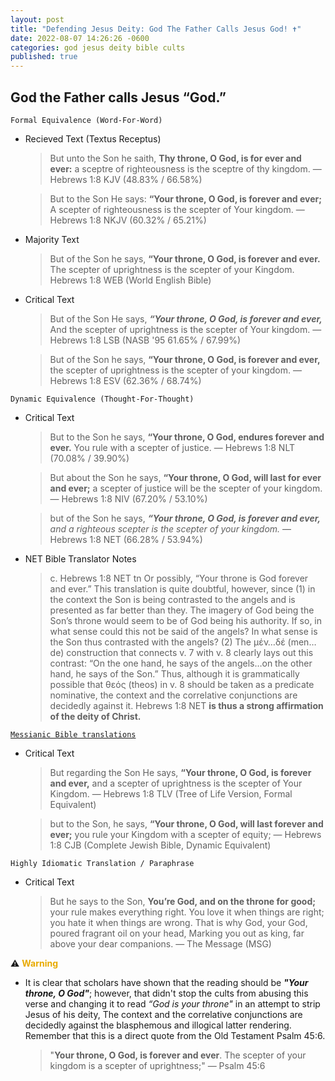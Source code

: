 ```yaml
---
layout: post
title: "Defending Jesus Deity: God The Father Calls Jesus God! ✝️"
date: 2022-08-07 14:26:26 -0600
categories: god jesus deity bible cults
published: true
---
```


## God the Father calls Jesus “God.”

`Formal Equivalence (Word-For-Word)`
- Recieved Text (Textus Receptus)

    > But unto the Son he saith, **Thy throne, O God, is for ever and ever:** a sceptre of righteousness is the sceptre of thy kingdom. &mdash; Hebrews 1:8 KJV (48.83% / 66.58%)

    > But to the Son He says: **“Your throne, O God, is forever and ever;** A scepter of righteousness is the scepter of Your kingdom. &mdash; Hebrews 1:8 NKJV (60.32% / 65.21%)

- Majority Text

    > But of the Son he says, **“Your throne, O God, is forever and ever.** The scepter of uprightness is the scepter of your Kingdom. Hebrews 1:8 WEB (World English Bible)

- Critical Text
    > But of the Son He says,
    ***“Your throne, O God, is forever and ever,***
    And the scepter of uprightness is the scepter of Your kingdom. &mdash; Hebrews 1:8 LSB (NASB '95 61.65% / 67.99%)

    > But of the Son he says, **“Your throne, O God, is forever and ever,** the scepter of uprightness is the scepter of your kingdom. &mdash; Hebrews 1:8 ESV (62.36% / 68.74%)

`Dynamic Equivalence (Thought-For-Thought)`
- Critical Text
    > But to the Son he says, **“Your throne, O God, endures forever and ever.** You rule with a scepter of justice. &mdash; Hebrews 1:8 NLT (70.08% / 39.90%)

    > But about the Son he says, **“Your throne, O God, will last for ever and ever;** a scepter of justice will be the scepter of your kingdom. &mdash; Hebrews 1:8 NIV (67.20% / 53.10%)

    > but of the Son he says, ***“Your throne, O God, is forever and ever,*** *and a righteous scepter is the scepter of your kingdom.* &mdash; Hebrews 1:8 NET (66.28% / 53.94%)

- NET Bible Translator Notes
    
    > c. Hebrews 1:8 NET tn Or possibly, “Your throne is God forever and ever.” This translation is quite doubtful, however, since (1) in the context the Son is being contrasted to the angels and is presented as far better than they. The imagery of God being the Son’s throne would seem to be of God being his authority. If so, in what sense could this not be said of the angels? In what sense is the Son thus contrasted with the angels? (2) The μέν…δέ (men…de) construction that connects v. 7 with v. 8 clearly lays out this contrast: “On the one hand, he says of the angels…on the other hand, he says of the Son.” Thus, although it is grammatically possible that θεός (theos) in v. 8 should be taken as a predicate nominative, the context and the correlative conjunctions are decidedly against it. Hebrews 1:8 NET **is thus a strong affirmation of the deity of Christ.**

[`Messianic Bible translations`](https://en.wikipedia.org/wiki/Messianic_Bible_translations)
- Critical Text
    > But regarding the Son He says, **“Your throne, O God, is forever and ever,** and a scepter of uprightness is the scepter of Your Kingdom. &mdash; Hebrews 1:8 TLV (Tree of Life Version, Formal Equivalent)

    > but to the Son, he says, **“Your throne, O God, will last forever and ever;** you rule your Kingdom with a scepter of equity; &mdash; Hebrews 1:8 CJB (Complete Jewish Bible, Dynamic Equivalent)

`Highly Idiomatic Translation / Paraphrase`
- Critical Text
    > But he says to the Son, **You’re God, and on the throne for good;** your rule makes everything right. You love it when things are right; you hate it when things are wrong. That is why God, your God, poured fragrant oil on your head, Marking you out as king, far above your dear companions. &mdash; The Message (MSG)

⚠️ <span style="font-weight:bold;color:#E8AA00;">Warning</span> 

- It is clear that scholars have shown that the reading should be ***"Your throne, O God"***; however, that didn't stop the cults from abusing this verse and changing it to read *“God is your throne"* in an attempt to strip Jesus of his deity, The context and the correlative conjunctions are decidedly against the blasphemous and illogical latter rendering. Remember that this is a direct quote from the Old Testament Psalm 45:6.

    > "**Your throne, O God, is forever and ever**. The scepter of your kingdom is a scepter of uprightness;" &mdash; Psalm 45:6

<script>
	var refTagger = {
		settings: {
			bibleVersion: 'ESV'
		}
	}; 

	(function(d, t) {
		var n=d.querySelector('[nonce]');
		refTagger.settings.nonce = n && (n.nonce||n.getAttribute('nonce'));
		var g = d.createElement(t), s = d.getElementsByTagName(t)[0];
		g.src = 'https://api.reftagger.com/v2/RefTagger.js';
		g.nonce = refTagger.settings.nonce;
		s.parentNode.insertBefore(g, s);
	}(document, 'script'));
</script>